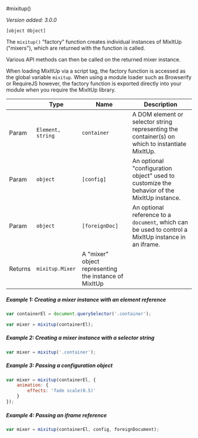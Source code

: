 #mixitup()

*Version added: 3.0.0*

`[object Object]`

The `mixitup()` "factory" function creates individual instances of MixItUp
("mixers"), which are returned with the function is called.

Various API methods can then be called on the returned mixer instance.

When loading MixItUp via a script tag, the factory function is accessed
as the global variable `mixitup`. When using a module loader such as Browserify
or RequireJS however, the factory function is exported directly into your module
when you require the MixItUp library.

|   |Type | Name | Description
|---|--- | --- | ---
|Param   |`Element, string` | `container` | A DOM element or selector string representing the container(s) on which to instantiate MixItUp.
|Param   |`object` | `[config]` | An optional "configuration object" used to customize the behavior of the MixItUp instance.
|Param   |`object` | `[foreignDoc]` | An optional reference to a `document`, which can be used to control a MixItUp instance in an iframe.
|Returns |`mixitup.Mixer` | A "mixer" object representing the instance of MixItUp

##### Example 1: Creating a mixer instance with an element reference

```js
var containerEl = document.querySelector('.container');

var mixer = mixitup(containerEl);
```
##### Example 2: Creating a mixer instance with a selector string

```js
var mixer = mixitup('.container');
```
##### Example 3: Passing a configuration object

```js
var mixer = mixitup(containerEl, {
    animation: {
        effects: 'fade scale(0.5)'
    }
});
```
##### Example 4: Passing an iframe reference

```js
var mixer = mixitup(containerEl, config, foreignDocument);
```
